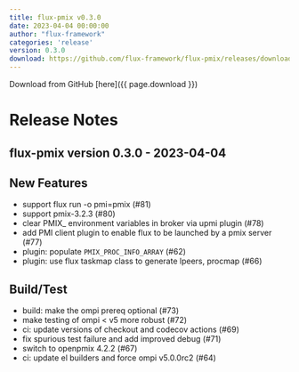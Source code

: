 ```yaml
---
title: flux-pmix v0.3.0
date: 2023-04-04 00:00:00
author: "flux-framework"
categories: 'release'
version: 0.3.0
download: https://github.com/flux-framework/flux-pmix/releases/download/v0.3.0/flux-pmix-0.3.0.tar.gz
---
```


Download from GitHub [here]({{ page.download }})

# Release Notes

flux-pmix version 0.3.0 - 2023-04-04
------------------------------------

## New Features

 * support flux run -o pmi=pmix (#81)
 * support pmix-3.2.3 (#80)
 * clear PMIX_ environment variables in broker via upmi plugin (#78)
 * add PMI client plugin to enable flux to be launched by a pmix server (#77)
 * plugin: populate `PMIX_PROC_INFO_ARRAY` (#62)
 * plugin: use flux taskmap class to generate lpeers, procmap (#66)

## Build/Test

 * build: make the ompi prereq optional (#73)
 * make testing of ompi < v5 more robust (#72)
 * ci: update versions of checkout and codecov actions (#69)
 * fix spurious test failure and add improved debug (#71)
 * switch to openpmix 4.2.2 (#67)
 * ci: update el builders and force ompi v5.0.0rc2 (#64)
